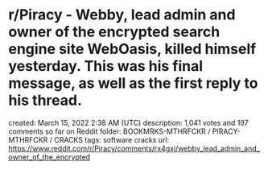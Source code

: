 # r/Piracy - Webby, lead admin and owner of the encrypted search engine site WebOasis, killed himself yesterday. This was his final message, as well as the first reply to his thread.

created: March 15, 2022 2:38 AM (UTC)
description: 1,041 votes and 197 comments so far on Reddit
folder: BOOKMRKS-MTHRFCKR / PIRACY-MTHRFCKR / CRACKS
tags: software cracks
url: https://www.reddit.com/r/Piracy/comments/rx4gxj/webby_lead_admin_and_owner_of_the_encrypted